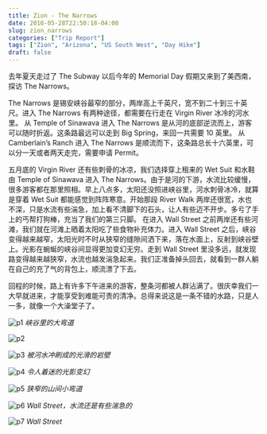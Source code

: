 ```yaml
---
title: Zion - The Narrows 
date: 2016-05-28T22:50:18-04:00
slug: zion_narrows
categories: ["Trip Report"]
tags: ["Zion", "Arizona", "US South West", "Day Hike"]
draft: false
---
```


去年夏天走过了 The Subway 以后今年的 Memorial Day 假期又来到了美西南，探访 The Narrows。

The Narrows 是锡安峡谷最窄的部分，两岸高上千英尺，宽不到二十到三十英尺。进入 The Narrows 有两种途径，都需要在行走在 Virgin River 冰冷的河水里。 从 Temple of Sinawava 进入 The Narrows 是从河的底部逆流而上，游客可以随时折返。这条路最远可以走到 Big Spring，来回一共需要 10 英里。 从 Camberlain’s Ranch 进入 The Narrows 是顺流而下，这条路总长十六英里，可以分一天或者两天走完，需要申请 Permit。

五月底的 Virgin River 还有些刺骨的冰凉，我们选择穿上租来的 Wet Suit 和水鞋由 Temple of Sinawava 进入 The Narrows。由于是河的下游，水流比较缓慢，很多游客都在那里照相。早上八点多，太阳还没照进峡谷里，河水刺骨冰冷，就算是穿着 Wet Suit 都能感觉到阵阵寒意。开始那段 River Walk 两岸还很宽，水也不深，只是水流有些湍急，加上看不清脚下的石头，让人有些迈不开步。多亏了手上的丐帮打狗棒，充当了我们的第三只脚。
在进入 Wall Street 之前两岸还有些河滩，我们就在河滩上晒着太阳吃了些食物补充体力。进入 Wall Street 之后，峡谷变得越来越窄，太阳光时不时从狭窄的缝隙间洒下来，落在水面上，反射到峡谷壁上。光影在蜿蜒的峡谷间显得更加变幻无穷。走到 Wall Street 里没多远，就发现路变得越来越狭窄，水流也越发湍急起来。我们正准备掉头回去，就看到一群人躺在自己的充了气的背包上，顺流漂了下去。

回程的时候，路上有许多下午进来的游客，整条河都被人群沾满了。很庆幸我们一大早就进来，才能享受到难能可贵的清净。总得来说这是一条不错的水路，只是人一多，就像一个大澡堂子了。

![p1]
*峡谷里的大弯道*

![p2]

![p3]
*被河水冲刷成的光滑的岩壁*

![p4]
*令人着迷的光影变幻*

![p5]
*狭窄的山间小弯道*

![p6]
*Wall Street，水流还是有些湍急的*

![p7]
*Wall Street*


[p1]: https://lh3.googleusercontent.com/pw/ACtC-3foTfCVALnVltTlfZGHbsz6fSCFBqhRsTdHr6pwhBXxEuVQEb1H9R23pDsnWDgfW2SPnW9kqW73-eYyXGuDQ7LB-ucgv6JjiFjlek7m_5FMKAMnBco1Yk0zzwX4Nws4ia9jgH0q5YggLIKKv9jknkcIXg=w2400-no-tmp.jpg

[p2]: https://lh3.googleusercontent.com/pw/ACtC-3foTfCVALnVltTlfZGHbsz6fSCFBqhRsTdHr6pwhBXxEuVQEb1H9R23pDsnWDgfW2SPnW9kqW73-eYyXGuDQ7LB-ucgv6JjiFjlek7m_5FMKAMnBco1Yk0zzwX4Nws4ia9jgH0q5YggLIKKv9jknkcIXg=w2400-no-tmp.jpg

[p3]: https://lh3.googleusercontent.com/pw/ACtC-3d3HKbq9sbJu-fyuLcg-l5frUQA9iVa87WTKJYuDW0NYRNDmMyhZyjZAy-NkblqiV93ghr6tWRq-bwXvTlXFcGd55J-cWHbWzaEXCD4rw4sqIRzgSxl0Myjbun3GuFWOhB9LIENf9ekNc4oDu6QaTcWcQ=w2400-no-tmp.jpg

[p4]: https://lh3.googleusercontent.com/pw/ACtC-3eYOL-W5hE4MKcHPLeAFaEqThksvqmb26Ea27Qh3whntVfB9kKhIO5tTotLNDEaZJDbL9SXq2SJsFOR3UA4Ln4uIqppLuC6nhYlYoHqDjLo7JOqnIiq91cB48jmiIx4pMxHCY7_T21_jBnjEDUsLpIHPQ=w2400-no-tmp.jpg

[p5]: https://lh3.googleusercontent.com/pw/ACtC-3d2le3UWoxRLx54YGv7Oa7px3bhNYkgXvQ6DGvIgfP0vsJGMnl-ggAQ6VcHztTQmVd7EiI710LuQqCqA2wYB9mbfubVg6fuqq_R8hY7wGTsE9T0rhMfbLjfbviPeQNEgGCKf5pY1vR-LFzu7VFcO49WHw=w2400-no-tmp.jpg

[p6]: https://lh3.googleusercontent.com/pw/ACtC-3fs9PaVqM_twsigiKVGgX-FkWOxEykJiuB2QXEXuxmdZNNXXSpV--FUzd3iQpMCbBGmC-SyemCOtztus45jIR6NkePX2gMLPfnTv0deXFzJibF7axH52sRCZMUzRnR6TVJoCPqRU88e6Ld7Gr-xvTVbag=w2400-no-tmp.jpg

[p7]: https://lh3.googleusercontent.com/pw/ACtC-3fttMT_7ETEjvHh6mEITc5sh492KHNh-fntZbqRwgMvQzdTaxcZoRGWUFAubRLz6AsJkpy1bbvdW-47UwPP2QBrH8cRu5M_SbnzIUCSyvOTk1EQKL3VC3q-XOMGJb6PFP9FB2xBV7mvxNRLftYyJI-lDg=w2400-no-tmp.jpg
